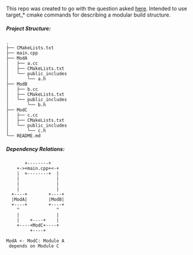 This repo was created to go with the question asked [here](https://cmake.org/pipermail/cmake/2018-January/066812.html). Intended to use target_* cmake commands for describing a modular build structure.

##### Project Structure:

``` 
.
├── CMakeLists.txt
├── main.cpp
├── ModA
│   ├── a.cc
│   ├── CMakeLists.txt
│   └── public_includes
│       └── a.h
├── ModB
│   ├── b.cc
│   ├── CMakeLists.txt
│   └── public_includes
│       └── b.h
├── ModC
│   ├── c.cc
│   ├── CMakeLists.txt
│   └── public_includes
│       └── c.h
└── README.md
```
##### Dependency Relations:
```
       +--------+
    +->+main.cpp+<-+
    |  +--------+  |
    |              |
    |              |
    |              |
  +----+        +----+
  |ModA|        |ModB|
  +----+        +----+
    ^              ^
    |              |
    |    +----+    |
    +----+ModC+----+
         +----+

ModA <- ModC: Module A
 depends on Module C
```
